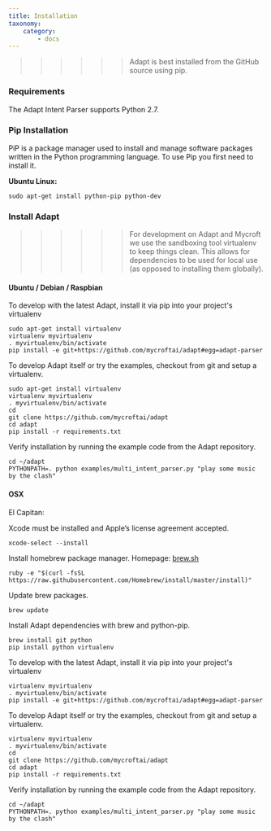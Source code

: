 ```yaml
---
title: Installation
taxonomy:
    category:
        - docs
---
```


>>>>>><p>Adapt is best installed from the GitHub source using pip.</p>

### Requirements

The Adapt Intent Parser supports Python 2.7.
 
### Pip Installation
PiP is a package manager used to install and manage software packages written in the Python programming language.  To use Pip you first need to install it.

**Ubuntu Linux:**
```
sudo apt-get install python-pip python-dev
```

### Install Adapt

>>>>>><p>For development on Adapt and Mycroft we use the sandboxing tool virtualenv to keep things clean. This allows for dependencies to be used for local use (as opposed to installing them globally).</p>

#### Ubuntu / Debian / Raspbian

To develop with the latest Adapt, install it via pip into your project's virtualenv

    sudo apt-get install virtualenv
    virtualenv myvirtualenv
    . myvirtualenv/bin/activate
    pip install -e git+https://github.com/mycroftai/adapt#egg=adapt-parser

To develop Adapt itself or try the examples, checkout from git and setup a virtualenv.

    sudo apt-get install virtualenv
    virtualenv myvirtualenv
    . myvirtualenv/bin/activate
    cd 
    git clone https://github.com/mycroftai/adapt
    cd adapt
    pip install -r requirements.txt


Verify installation by running the example code from the Adapt repository.

```
cd ~/adapt
PYTHONPATH=. python examples/multi_intent_parser.py "play some music by the clash"
```

#### OSX

El Capitan:

Xcode must be installed and Apple’s  license agreement accepted.
```
xcode-select --install
```

Install homebrew package manager. Homepage: [brew.sh](http://brew.sh)
```
ruby -e "$(curl -fsSL https://raw.githubusercontent.com/Homebrew/install/master/install)"
```

Update brew packages.
```
brew update
```

Install Adapt dependencies with brew and python-pip.
```
brew install git python
pip install python virtualenv
```

To develop with the latest Adapt, install it via pip into your project's virtualenv

    virtualenv myvirtualenv
    . myvirtualenv/bin/activate
    pip install -e git+https://github.com/mycroftai/adapt#egg=adapt-parser

To develop Adapt itself or try the examples, checkout from git and setup a virtualenv.

    virtualenv myvirtualenv
    . myvirtualenv/bin/activate
    cd 
    git clone https://github.com/mycroftai/adapt
    cd adapt
    pip install -r requirements.txt


Verify installation by running the example code from the Adapt repository.
```
cd ~/adapt
PYTHONPATH=. python examples/multi_intent_parser.py "play some music by the clash"
```

